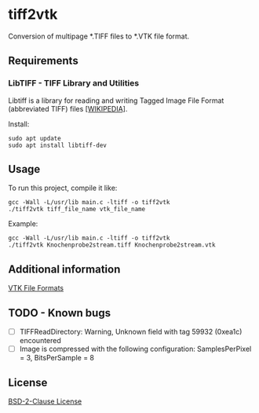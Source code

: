 # tiff2vtk

Conversion of multipage *.TIFF files to *.VTK file format.

## Requirements

### LibTIFF - TIFF Library and Utilities

Libtiff is a library for reading and writing Tagged Image File Format (abbreviated TIFF) files [[WIKIPEDIA]](https://en.wikipedia.org/wiki/Libtiff).

Install:
```
sudo apt update
sudo apt install libtiff-dev
```
## Usage

To run this project, compile it like:
```
gcc -Wall -L/usr/lib main.c -ltiff -o tiff2vtk
./tiff2vtk tiff_file_name vtk_file_name
```

Example:
```
gcc -Wall -L/usr/lib main.c -ltiff -o tiff2vtk
./tiff2vtk Knochenprobe2stream.tiff Knochenprobe2stream.vtk
```

## Additional information

[VTK File Formats](https://vtk.org/wp-content/uploads/2015/04/file-formats.pdf)

## TODO - Known bugs

- [ ] TIFFReadDirectory: Warning, Unknown field with tag 59932 (0xea1c) encountered
- [ ] Image is compressed with the following configuration: SamplesPerPixel = 3, BitsPerSample = 8

## License

[BSD-2-Clause License](https://github.com/bennyschnabel/tiff2vtk/blob/main/LICENSE)
